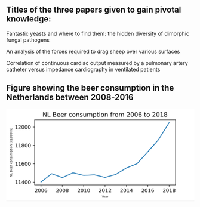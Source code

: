 ## Titles of the three papers given to gain pivotal knowledge:

Fantastic yeasts and where to find them: the hidden diversity of dimorphic fungal pathogens 

An analysis of the forces required to drag sheep over various surfaces

Correlation of continuous cardiac output measured by a pulmonary artery catheter versus impedance cardiography in ventilated patients

## Figure showing the beer consumption in the Netherlands between 2008-2016
![NL_beer_consumption](NL_beer_consumption.png)
